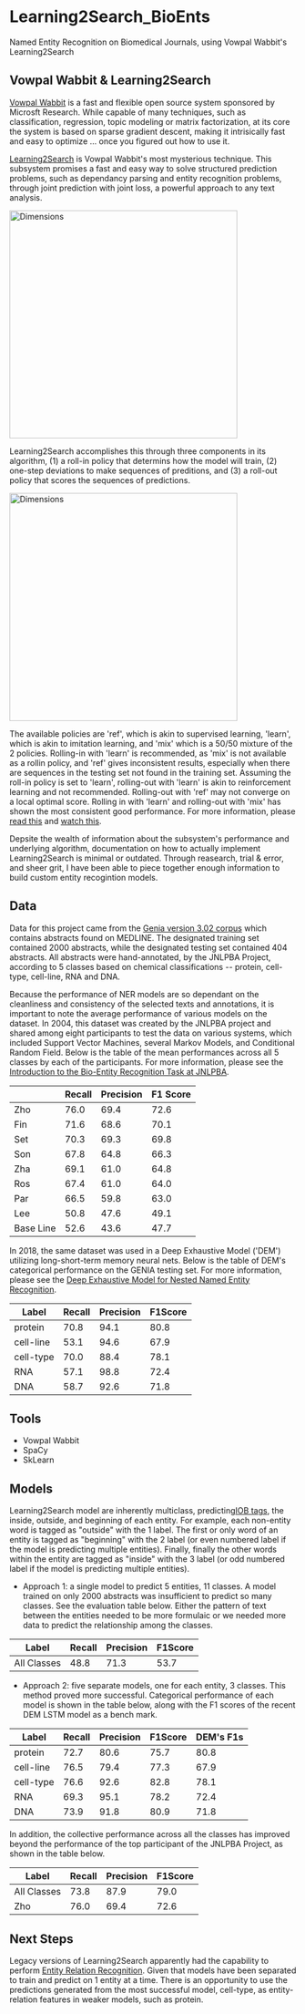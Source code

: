 # Learning2Search_BioEnts
Named Entity Recognition on Biomedical Journals, using Vowpal Wabbit's Learning2Search  
  
   
## Vowpal Wabbit & Learning2Search  
[Vowpal Wabbit](https://github.com/VowpalWabbit/vowpal_wabbit) is a fast and flexible open source system sponsored by Microsft Research. While capable of  many techniques, such as classification, regression, topic modeling or matrix factorization, at its core the system is based on sparse gradient descent, making it intrisically fast and easy to optimize ... once you figured out how to use it.  
  
[Learning2Search](https://github.com/VowpalWabbit/vowpal_wabbit/wiki/Learning-to-Search-Sub-System) is Vowpal Wabbit's most mysterious technique. This subsystem promises a fast and easy way to solve structured prediction problems, such as dependancy parsing and entity recognition problems, through joint prediction with joint loss, a powerful approach to any text analysis.  
  
<img src="https://github.com/janniec/Learning2Search_BioMeds/blob/master/images/joint_prediction.png" alt="Dimensions" align="middle" height=400px>   
   
Learning2Search accomplishes this through three components in its algorithm, (1) a roll-in policy that determins how the model will train, (2) one-step deviations to make sequences of preditions, and (3) a roll-out policy that scores the sequences of predictions.  
  
<img src="https://github.com/janniec/Learning2Search_BioMeds/blob/master/images/rollinrollout.jpg" alt="Dimensions" align="middle" height=400px>  
  
The available policies are 'ref', which is akin to supervised learning, 'learn', which is akin to imitation learning, and 'mix' which is a 50/50 mixture of the 2 policies. Rolling-in with 'learn' is recommended, as 'mix' is not available as a rollin policy, and 'ref' gives inconsistent results, especially when there are sequences in the testing set not found in the training set. Assuming the roll-in policy is set to 'learn', rolling-out with 'learn' is akin to reinforcement learning and not recommended. Rolling-out with 'ref' may not converge on a local optimal score. Rolling in with 'learn' and rolling-out with 'mix' has shown the most consistent good performance. For more information, please [read this](https://arxiv.org/pdf/1502.02206.pdf) and [watch this](https://www.youtube.com/watch?v=ZMhO1FO_j0o).  
  
Depsite the wealth of information about the subsystem's performance and underlying algorithm, documentation on how to actually implement Learning2Search is minimal or outdated. Through reasearch, trial & error, and sheer grit, I have been able to piece together enough information to build custom entity recogintion models.  
  
  
## Data  
Data for this project came from the [Genia version 3.02 corpus](http://www.nactem.ac.uk/tsujii/GENIA/ERtask/report.html) which contains abstracts found on MEDLINE. The designated training set contained 2000 abstracts, while the designated testing set contained 404 abstracts.  All abstracts were hand-annotated, by the JNLPBA Project, according to 5 classes based on chemical classifications -- protein, cell-type, cell-line, RNA and DNA.    
   
Because the performance of NER models are so dependant on the cleanliness and consistency of the selected texts and annotations, it is important to note the average performance of various models on the dataset.  In 2004, this dataset was created by the JNLPBA project and shared among eight participants to test the data on various systems, which included Support Vector Machines, several Markov Models, and Conditional Random Field. Below is the table of the mean performances across all 5 classes by each of the participants. For more information, please see the [Introduction to the Bio-Entity Recognition Task at JNLPBA](http://www.nactem.ac.uk/tsujii/GENIA/ERtask/shared_task_intro.pdf).   
   
|           	| Recall 	| Precision 	| F1 Score 	|
|-----------	|--------	|-----------	|----------	|
| Zho       	| 76.0   	| 69.4      	| 72.6     	|
| Fin       	| 71.6   	| 68.6      	| 70.1     	|
| Set       	| 70.3   	| 69.3      	| 69.8     	|
| Son       	| 67.8   	| 64.8      	| 66.3     	|
| Zha       	| 69.1   	| 61.0      	| 64.8     	|
| Ros       	| 67.4   	| 61.0      	| 64.0     	|
| Par       	| 66.5   	| 59.8      	| 63.0     	|
| Lee       	| 50.8   	| 47.6      	| 49.1     	|
| Base Line 	| 52.6   	| 43.6      	| 47.7     	|  
   
In 2018, the same dataset was used in a Deep Exhaustive Model ('DEM') utilizing long-short-term memory neural nets. Below is the table of DEM's categorical performance on the GENIA testing set. For more information, please see the [Deep Exhaustive Model for Nested Named Entity Recognition](https://www.aclweb.org/anthology/D18-1309).  
  
| Label     	| Recall 	| Precision 	| F1Score 	|
|-----------	|--------	|-----------	|---------	|
| protein   	| 70.8   	| 94.1      	| 80.8    	|
| cell-line 	| 53.1   	| 94.6      	| 67.9    	|
| cell-type 	| 70.0   	| 88.4      	| 78.1    	|
| RNA       	| 57.1   	| 98.8      	| 72.4    	|
| DNA       	| 58.7   	| 92.6      	| 71.8    	|  

  
## Tools  
  * Vowpal Wabbit
  * SpaCy
  * SkLearn
  
  
## Models  
Learning2Search model are inherently multiclass, predicting[IOB tags](https://en.wikipedia.org/wiki/Inside%E2%80%93outside%E2%80%93beginning_(tagging)), the inside, outside, and beginning of each entity. For example, each non-entity word is tagged as "outside" with the 1 label. The first or only word of an entity is tagged as "beginning" with the 2 label (or even numbered label if the model is predicting multiple entities). Finally, finally the other words within the entity are tagged as "inside" with the 3 label (or odd numbered label if the model is predicting multiple entities).   
   
- Approach 1: a single model to predict 5 entities, 11 classes. A model trained on only 2000 abstracts was insufficient to predict so many classes. See the evaluation table below.  Either the pattern of text between the entities needed to be more formulaic or we needed more data to predict the relationship among the classes.   
  
| Label     	| Recall 	| Precision 	| F1Score 	|
|-----------	|--------	|-----------	|---------	|
| All Classes  	| 48.8   	| 71.3      	| 53.7    	|  
  
- Approach 2: five separate models, one for each entity, 3 classes. This method proved more successful. Categorical performance of each model is shown in the table below, along with the F1 scores of the recent DEM LSTM model as a bench mark.  
   
| Label     	| Recall 	| Precision 	| F1Score 	| DEM's F1s	|
|-----------	|--------	|-----------	|---------	|---------	|
| protein   	| 72.7   	| 80.6      	| 75.7    	| 80.8    	|
| cell-line 	| 76.5   	| 79.4      	| 77.3    	| 67.9    	|
| cell-type 	| 76.6   	| 92.6      	| 82.8    	| 78.1    	|
| RNA       	| 69.3   	| 95.1      	| 78.2    	| 72.4    	|
| DNA       	| 73.9   	| 91.8      	| 80.9    	| 71.8    	|  
  
In addition, the collective performance across all the classes has improved beyond the performance of the top participant of the JNLPBA Project, as shown in the table below.   
  
| Label     	| Recall 	| Precision 	| F1Score 	|
|-----------	|--------	|-----------	|---------	|
| All Classes  	| 73.8   	| 87.9      	| 79.0    	|  
| Zho       	| 76.0   	| 69.4      	| 72.6     	|  
    
    
## Next Steps  
Legacy versions of Learning2Search apparently had the capability to perform [Entity Relation Recognition](https://github.com/VowpalWabbit/vowpal_wabbit/tree/master/demo/entityrelation). Given that models have been separated to train and predict on 1 entity at a time. There is an opportunity to use the predictions generated from the most successful model, cell-type, as entity-relation features in weaker models, such as protein.  